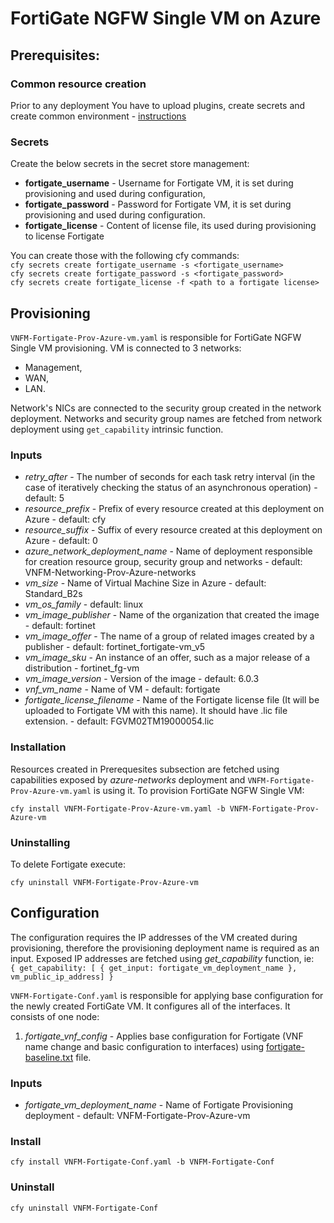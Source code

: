 # FortiGate NGFW Single VM on Azure

## Prerequisites:

### Common resource creation
Prior to any deployment You have to upload plugins, create secrets and create common environment - [instructions](../common/README.md)

### Secrets

Create the below secrets in the secret store management:
* **fortigate_username** - Username for Fortigate VM, it is set during provisioning and used during configuration,
* **fortigate_password** - Password for Fortigate VM, it is set during provisioning and used during configuration.
* **fortigate_license** - Content of license file, its used during provisioning to license Fortigate

You can create those with the following cfy commands:\
``cfy secrets create fortigate_username -s <fortigate_username>``\
``cfy secrets create fortigate_password -s <fortigate_password>``\
``cfy secrets create fortigate_license -f <path to a fortigate license>``

## Provisioning

``VNFM-Fortigate-Prov-Azure-vm.yaml`` is responsible for FortiGate NGFW Single VM provisioning. VM is connected to 3 networks:
* Management,
* WAN,
* LAN.

Network's NICs are connected to the security group created in the network deployment.
Networks and security group names are fetched from network deployment using `get_capability` intrinsic function.

### Inputs

* *retry_after* - The number of seconds for each task retry interval (in the
          case of iteratively checking the status of an asynchronous operation) - default: 5
* *resource_prefix* - Prefix of every resource created at this deployment on Azure - default: cfy
* *resource_suffix* - Suffix of every resource created at this deployment on Azure - default: 0
* *azure_network_deployment_name* - Name of deployment responsible for creation resource group, security group and networks -
    default: VNFM-Networking-Prov-Azure-networks
* *vm_size* - Name of Virtual Machine Size in Azure - default: Standard_B2s
* *vm_os_family* - default: linux
* *vm_image_publisher* - Name of the organization that created the image - default: fortinet
* *vm_image_offer* - The name of a group of related images created by a publisher - default: fortinet_fortigate-vm_v5
* *vm_image_sku* - An instance of an offer, such as a major release of a distribution - fortinet_fg-vm
* *vm_image_version* - Version of the image - default: 6.0.3
* *vnf_vm_name* - Name of VM - default: fortigate
* *fortigate_license_filename* - Name of the Fortigate license file (It will be uploaded to Fortigate VM with this name). It should have .lic file extension. - default: FGVM02TM19000054.lic

### Installation

Resources created in Prerequesites subsection are fetched using capabilities exposed by *azure-networks* deployment and ``VNFM-Fortigate-Prov-Azure-vm.yaml`` is using it.
To provision FortiGate NGFW Single VM:

``cfy install VNFM-Fortigate-Prov-Azure-vm.yaml -b VNFM-Fortigate-Prov-Azure-vm``

### Uninstalling
To delete Fortigate execute:

``cfy uninstall VNFM-Fortigate-Prov-Azure-vm``

## Configuration

The configuration requires the IP addresses of the VM created during provisioning, therefore the provisioning deployment name
is required as an input. Exposed IP addresses are fetched using *get_capability* function, ie:\
``{ get_capability: [ { get_input: fortigate_vm_deployment_name }, vm_public_ip_address] }``

``VNFM-Fortigate-Conf.yaml`` is responsible for applying base configuration for the newly created FortiGate VM. It configures all of the interfaces.
It consists of one node:
1. *fortigate_vnf_config* - Applies base configuration for Fortigate (VNF name change and basic configuration to interfaces) using [fortigate-baseline.txt](Resources/templates/fortigate-baseline.txt) file.


### Inputs

* *fortigate_vm_deployment_name* - Name of Fortigate Provisioning deployment - default: VNFM-Fortigate-Prov-Azure-vm

### Install

``cfy install VNFM-Fortigate-Conf.yaml -b VNFM-Fortigate-Conf``

### Uninstall

``cfy uninstall VNFM-Fortigate-Conf``
